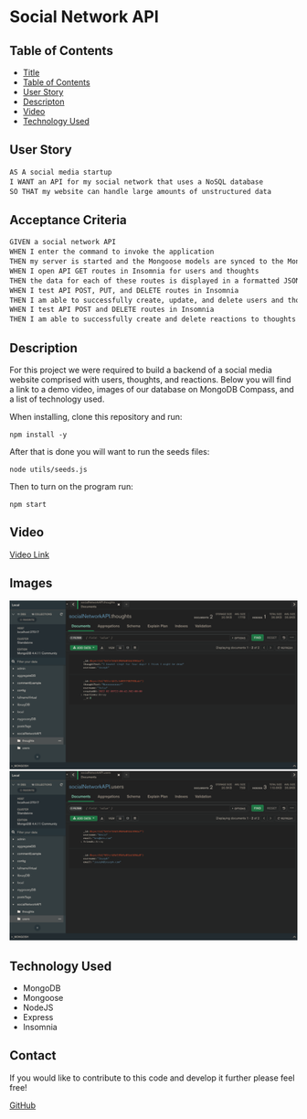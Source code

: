 <a href = "title"></a>

# Social Network API

<a href = "tableOfContents"></a>

## Table of Contents

- [Title](#title)
- [Table of Contents](#tableOfContents)
- [User Story](#userStory)
- [Descripton](#description)
- [Video](#video)
- [Technology Used](#tech)

<a href = "userStory"></a>

## User Story

```md
AS A social media startup
I WANT an API for my social network that uses a NoSQL database
SO THAT my website can handle large amounts of unstructured data
```

## Acceptance Criteria

```md
GIVEN a social network API
WHEN I enter the command to invoke the application
THEN my server is started and the Mongoose models are synced to the MongoDB database
WHEN I open API GET routes in Insomnia for users and thoughts
THEN the data for each of these routes is displayed in a formatted JSON
WHEN I test API POST, PUT, and DELETE routes in Insomnia
THEN I am able to successfully create, update, and delete users and thoughts in my database
WHEN I test API POST and DELETE routes in Insomnia
THEN I am able to successfully create and delete reactions to thoughts and add and remove friends to a user’s friend list
```

<a href = "description"></a>

## Description

For this project we were required to build a backend of a social media website comprised with users, thoughts, and reactions. Below you will find a link to a demo video, images of our database on MongoDB Compass, and a list of technology used. 

When installing, clone this repository and run:
```
npm install -y
```

After that is done you will want to run the seeds files:
```
node utils/seeds.js
```

Then to turn on the program run:
```
npm start
```

<a href = "video"></a>

## Video

[Video Link](https://watch.screencastify.com/v/Q1kRFoPD79kPXD3sIgub)

<a href = "images"></a>

## Images

<img src = "./Images/screenShotOne.png">
<img src = "./Images/screenShotTwo.png">


<a href = "tech"></a>

## Technology Used

- MongoDB
- Mongoose
- NodeJS
- Express
- Insomnia

<a href = "contact"></a>

## Contact

If you would like to contribute to this code and develop it further please feel free! 

[GitHub](https://github.com/joecliffordofficial)
